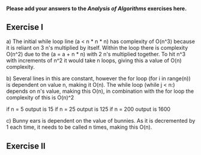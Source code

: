 #### Please add your answers to the **_Analysis of Algorithms_** exercises here.

## Exercise I

a) The initial while loop line (a < n \* n \* n) has complexity of O(n^3) because it is reliant on 3 n's multiplied by itself. Within the loop there is complexity O(n^2) due to the (a = a + n \* n) with 2 n's multiplied together. To hit n^3 with increments of n^2 it would take n loops, giving this a value of O(n) complexity.

b) Several lines in this are constant, however the for loop (for i in range(n)) is dependent on value n, making it O(n). The while loop (while j < n:) depends on n's value, making this O(n), in combination with the for loop the complexity of this is O(n)^2

if n = 5 output is 15
if n = 25 output is 125
if n = 200 output is 1600

c) Bunny ears is dependent on the value of bunnies. As it is decremented by 1 each time, it needs to be called n times, making this O(n).

## Exercise II
